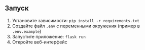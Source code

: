## Запуск

1. Установите зависимости: `pip install -r requirements.txt`
2. Создайте файл `.env` с переменными окружения (пример в `.env.example`)
3. Запустите приложение: `flask run`
4. Откройте веб-интерфейс